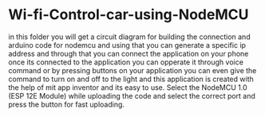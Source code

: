 # Wi-fi-Control-car-using-NodeMCU
in this folder you will get a circuit diagram for building the connection and arduino code for nodemcu and using that you can generate a specific ip address and through that you can connect the application on your phone once its connected to the application you can opperate it through voice command or by pressing buttons on your application you can even give the command to turn on and off to the light and this application is created with the help of mit app inventor and its easy to use.
Select the NodeMCU 1.0 (ESP 12E Module) while uploading the code and select the correct port and press the button for fast uploading.
